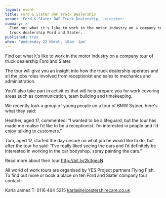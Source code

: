 ```yaml
---
layout: event
title: Ford & Slater DAF Truck Dealership
venue: 'Ford & Slater DAF Truck Dealership, Leicester'
summary: >-
  Find out what it's like to work in the motor industry on a company tour of
  truck dealership Ford and Slater.
published: true
when: 'Wednesday 22 March, 10am -1pm'
---
```


Find out what it's like to work in the motor industry on a company tour of truck dealership Ford and Slater.

The tour will give you an insight into how the truck dealership operates and all the jobs roles involved from receptionist and sales to mechanics and administration.

You'll also take part in activities that will help prepare you for work covering areas such as communication, team building and timekeeping.

We recently took a group of young people on a tour of BMW Sytner, here's what they said:

Heather, aged 17, commented:
“I wanted to be a lifeguard, but the tour has made me realise I’d like to be a receptionist. I’m interested in people and I’d enjoy talking to customers.”

Tom, aged 17, started the day unsure on what job he would like to do, but after the tour he said:
“I’ve really liked seeing the cars and I’d definitely be interested in working in the car bodyshop, spray painting the cars.”

Read more about their tour http://bit.ly/2k3gecN

All world of work tours are organised by YES Project partners Flying Fish. To find out more or book a place on teh Ford and Slater company tour contact:

Karla James
T: 0116 464 5215
karla@leicestershirecare.co.uk
